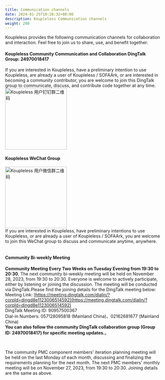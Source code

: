 ```yaml
---
title: Communication channels
date: 2024-01-25T10:28:32+08:00
description: Koupleless Communication channels
weight: 200
---
```


Koupleless provides the following communication channels for collaboration and interaction. Feel free to join us to share, use, and benefit together:

#### Koupleless Community Communication and Collaboration DingTalk Group: 24970018417
If you are interested in Koupleless, have a preliminary intention to use Koupleless, are already a user of Koupleless / SOFAArk, or are interested in becoming a community contributor, you are welcome to join this DingTalk group to communicate, discuss, and contribute code together at any time.<br/>
<img width="200px" src="/img/dingtalk-qcode.png" alt="Koupleless 用户钉钉群二维码" />

#### Koupleless WeChat Group
<img width="200px" src="/img/wechat-qcode.png" alt="Koupleless 用户微信群二维码" />
<br/>
If you are interested in Koupleless, have preliminary intentions to use Koupleless, or are already a user of Koupleless / SOFAArk, you are welcome to join this WeChat group to discuss and communicate anytime, anywhere.<br/>


<br/>

#### Community Bi-weekly Meeting
**Community Meeting Every Two Weeks on Tuesday Evening from 19:30 to 20:30**, The next community bi-weekly meeting will be held on November 28, 2023, from 19:30 to 20:30. Everyone is welcome to actively participate, either by listening or joining the discussion. The meeting will be conducted via DingTalk.Please find the joining details for the DingTalk meeting below:<br />
Meeting Link: [https://meeting.dingtalk.com/dialin/?corpId=dingd8e1123006514592](https://meeting.dingtalk.com/dialin/?corpId=dingd8e1123006514592)<br />
DingTalk Meeting ID: 90957500367<br />Dial-in Numbers: 057128095818 (Mainland China)、02162681677 (Mainland China)<br />
**You can also follow the community DingTalk collaboration group (Group ID: 24970018417) for specific meeting updates.**。

<br/>

The community PMC component members' iteration planning meeting will be held on the last Monday of each month, discussing and finalizing the requirements planning for the next month. The next PMC members' monthly meeting will be on November 27, 2023, from 19:30 to 20:30. Joining details are the same as above.

<br/>
<br/>
